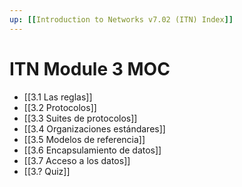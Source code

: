 ```yaml
---
up: [[Introduction to Networks v7.02 (ITN) Index]]
---
```

# ITN Module 3 MOC
- [[3.1 Las reglas]]
- [[3.2 Protocolos]]
- [[3.3 Suites de protocolos]]
- [[3.4 Organizaciones estándares]]
- [[3.5 Modelos de referencia]]
- [[3.6 Encapsulamiento de datos]]
- [[3.7 Acceso a los datos]]
- [[3.? Quiz]]
